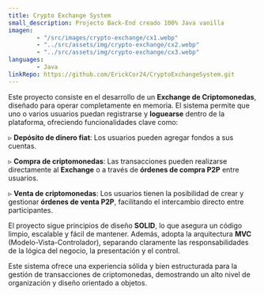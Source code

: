 ```yaml
---
title: Crypto Exchange System
small_description: Projecto Back-End creado 100% Java vanilla
imagen: 
        - "/src/images/crypto-exchange/cx1.webp"
        - "../src/assets/img/crypto-exchange/cx2.webp"
        - "../src/assets/img/crypto-exchange/cx3.webp"
languages: 
        - Java
linkRepo: https://github.com/ErickCor24/CryptoExchangeSystem.git
---
```


Este proyecto consiste en el desarrollo de un **Exchange de Criptomonedas**, diseñado para operar completamente en memoria. El sistema permite que uno o varios usuarios puedan registrarse y **loguearse** dentro de la plataforma, ofreciendo funcionalidades clave como:  

▹ **Depósito de dinero fiat**: Los usuarios pueden agregar fondos a sus cuentas.  

▹ **Compra de criptomonedas**: Las transacciones pueden realizarse directamente al **Exchange** o a través de **órdenes de compra P2P** entre usuarios.  

▹ **Venta de criptomonedas**: Los usuarios tienen la posibilidad de crear y gestionar **órdenes de venta P2P**, facilitando el intercambio directo entre participantes.  

El proyecto sigue principios de diseño **SOLID**, lo que asegura un código limpio, escalable y fácil de mantener. Además, adopta la arquitectura **MVC** (Modelo-Vista-Controlador), separando claramente las responsabilidades de la lógica del negocio, la presentación y el control.  

Este sistema ofrece una experiencia sólida y bien estructurada para la gestión de transacciones de criptomonedas, demostrando un alto nivel de organización y diseño orientado a objetos.